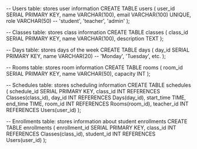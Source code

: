 -- Users table: stores user information
CREATE TABLE users (
    user_id SERIAL PRIMARY KEY,
    name VARCHAR(100),
    email VARCHAR(100) UNIQUE,
    role VARCHAR(50) -- 'student', 'teacher', 'admin'
);

-- Classes table: stores class information
CREATE TABLE classes (
    class_id SERIAL PRIMARY KEY,
    name VARCHAR(100),
    description TEXT
);

-- Days table: stores days of the week
CREATE TABLE days (
    day_id SERIAL PRIMARY KEY,
    name VARCHAR(20) -- 'Monday', 'Tuesday', etc.
);

-- Rooms table: stores room information
CREATE TABLE rooms (
    room_id SERIAL PRIMARY KEY,
    name VARCHAR(50),
    capacity INT
);

-- Schedules table: stores scheduling information
CREATE TABLE schedules (
    schedule_id SERIAL PRIMARY KEY,
    class_id INT REFERENCES Classes(class_id),
    day_id INT REFERENCES Days(day_id),
    start_time TIME,
    end_time TIME,
    room_id INT REFERENCES Rooms(room_id),
    teacher_id INT REFERENCES Users(user_id)
);

-- Enrollments table: stores information about student enrollments
CREATE TABLE enrollments (
    enrollment_id SERIAL PRIMARY KEY,
    class_id INT REFERENCES Classes(class_id),
    student_id INT REFERENCES Users(user_id)
);